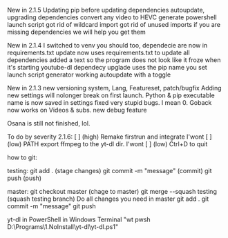 New in 2.1.5
Updating pip before updating dependencies
autoupdate, upgrading dependencies
convert any video to HEVC
generate powershell launch script
got rid of wildcard import
got rid of unused imports
if you are missing dependencies we will help you get them

New in 2.1.4
I switched to venv you should too,
dependecie are now in requirements.txt
update now uses requirements.txt to update all dependencies
added a text so the program does not look like it froze when it's starting youtube-dl
dependecy upglade uses the pip name you set
launch script generator
working autoupdate with a toggle

New in 2.1.3
new versioning system, Lang, Featureset, patch/bugfix
Adding new settings will nolonger break on first launch.
Python & pip executable name is now saved in settings
fixed very stupid bugs. I mean 0. Goback now works on Videos & subs.
new debug feature

Osana is still not finished, lol.

To do by severity 2.1.6:
        [    ] (high)    Remake firstrun and integrate 
I'wont  [    ] (low)     PATH export ffmpeg to the yt-dl dir.
I'wont  [    ] (low)     Ctrl+D to quit



how to git:

testing:
git add . (stage changes)
git commit -m "message" (commit)
git push (push)

master:
git checkout master (chage to master)
git merge --squash testing (squash testing branch)
Do all changes you need in master 
git add .
git commit -m "message"
git push

yt-dl in PowerShell in Windows Terminal
"wt pwsh D:\Programs\1.NoInstall\yt-dl\yt-dl.ps1"